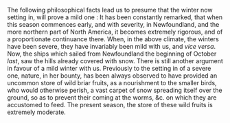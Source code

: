 The following philosophical facts lead us to presume that the winter
                    now setting in, will prove a mild one : It has been constantly remarked,
                    that when this season commences early, and with severity,
                    in Newfoundland, and the more northern part of North America, it becomes
                    extremely rigorous, and of a proportionate continuance there.
                    When, in the above climate, the winters have been severe, they have
                    invariably been mild with us, and *vice versa*. Now,
                    the ships which sailed from Newfoundland the beginning of October *last*, saw the hills already covered with snow. There
                    is still another argument in favour of a mild winter with us. Previously to
                    the setting in of a severe one, nature, in her bounty, has been always
                    observed to have provided an uncommon store of wild briar fruits, as a
                    nourishment to the smaller birds, who would otherwise perish, a vast carpet
                    of snow spreading itself over the ground, so as to prevent their
                    coming at the worms, &c. on which they are accustomed to feed. The
                    present season, the store of these wild fruits is extremely
                        moderate.